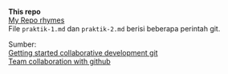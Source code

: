 __This repo__\
[My Repo rhymes](https://github.com/Fourthten/praxis-academy/tree/master/kemampuan-dasar/kemampuan-dasar-2/Repo%20Rhymes)\
File `praktik-1.md` dan `praktik-2.md` berisi beberapa perintah git.

Sumber:\
[Getting started collaborative development git](https://dev.acquia.com/blog/getting-started-collaborative-development-git)\
[Team collaboration with github](https://code.tutsplus.com/articles/team-collaboration-with-github--net-29876)